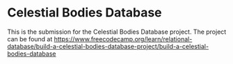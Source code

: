 # Celestial Bodies Database

This is the submission for the Celestial Bodies Database project. The project can be found at https://www.freecodecamp.org/learn/relational-database/build-a-celestial-bodies-database-project/build-a-celestial-bodies-database
